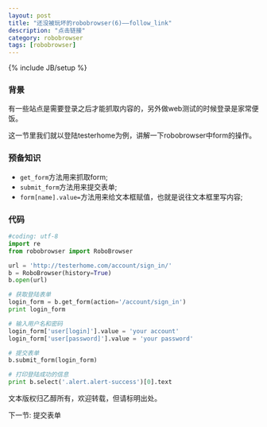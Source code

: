 ```yaml
---
layout: post
title: "还没被玩坏的robobrowser(6)——follow_link"
description: "点击链接"
category: robobrowser
tags: [robobrowser]
---
```

{% include JB/setup %}

### 背景  

有一些站点是需要登录之后才能抓取内容的，另外做web测试的时候登录是家常便饭。

这一节里我们就以登陆testerhome为例，讲解一下robobrowser中form的操作。

### 预备知识

* ```get_form```方法用来抓取form;
* ```submit_form```方法用来提交表单;
* ```form[name].value=```方法用来给文本框赋值，也就是说往文本框里写内容;

### 代码

```python
#coding: utf-8
import re
from robobrowser import RoboBrowser

url = 'http://testerhome.com/account/sign_in/'
b = RoboBrowser(history=True)
b.open(url)

# 获取登陆表单
login_form = b.get_form(action='/account/sign_in')
print login_form

# 输入用户名和密码
login_form['user[login]'].value = 'your account'
login_form['user[password]'].value = 'your password'

# 提交表单
b.submit_form(login_form)

# 打印登陆成功的信息
print b.select('.alert.alert-success')[0].text

```


文本版权归乙醇所有，欢迎转载，但请标明出处。

下一节: 提交表单
